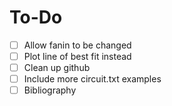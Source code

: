 # To-Do

- [ ] Allow fanin to be changed
- [ ] Plot line of best fit instead
- [ ] Clean up github
- [ ] Include more circuit.txt examples
- [ ] Bibliography
